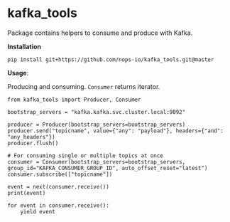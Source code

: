 
# kafka_tools
Package contains helpers to consume and produce with Kafka.
  


**Installation**

    pip install git+https://github.com/nops-io/kafka_tools.git@master

**Usage**:

Producing and consuming. `Consumer` returns iterator.

    from kafka_tools import Producer, Consumer

    bootstrap_servers = "kafka.kafka.svc.cluster.local:9092"

    producer = Producer(bootstrap_servers=bootstrap_servers)
    producer.send("topicname", value={"any": "payload"}, headers={"and": "any_headers"})
    producer.flush()

    # For consuming single or multiple topics at once
    consumer = Consumer(bootstrap_servers=bootstrap_servers, group_id="KAFKA_CONSUMER_GROUP_ID", auto_offset_reset="latest")
    consumer.subscribe(["topicname"])

    event = next(consumer.receive())
    print(event)

    for event in consumer.receive():
        yield event
